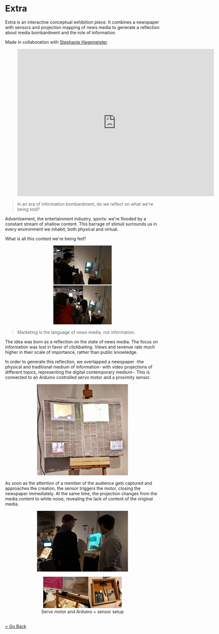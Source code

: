 <!--
title: "Extra"
date: "2017-11-01"
display: true
image: "img/portfolio/extra.jpg"
weight: 1
-->

# Extra

Extra is an interactive conceptual exhibition piece. It combines a newspaper with sensors and projection mapping of news media to generate a reflection about media bombardment and the role of information.
<!--more-->
Made in collaboration with [Stephanie Hagemeister](http://www.stephaniehagemeister.com/).

<figure class="vid_container vid_16x9" style="text-align: center">
	<iframe src="https://player.vimeo.com/video/252422777?byline=0" width="640" height="480" frameborder="0" webkitallowfullscreen mozallowfullscreen allowfullscreen></iframe>
</figure>

>  In an era of information bombardment, do we reflect on what we're being told?

Advertisement, the entertainment industry, sports: we're flooded by a constant stream of shallow content. This barrage of stimuli surrounds us in every environment we inhabit, both physical and virtual.

What is all this content we're being fed?

<figure style="text-align: center">
	<img class="p_detail" width="45%" src="./extra_01.jpg" alt="Extra">
	<br/>
	<img class="p_detail" width="45%" src="./extra_02.jpg" alt="Extra">
</figure>

> Marketing is the language of news media, not information.

The idea was born as a reflection on the state of news media. The focus on information was lost in favor of clickbaiting. Views and revenue rate much higher in their scale of importance, rather than public knowledge.

In order to generate this reflection, we overlapped a newspaper -the physical and traditional medium of information- with video projections of different topics, representing the digital contemporary medium-. This is connected to an Arduino controlled servo motor and a proximity sensor.

<figure style="text-align: center">
	<img class="p_detail" width="70%" src="./extra.jpg" alt="Extra">
</figure>

As soon as the attention of a member of the audience gets captured and approaches the creation, the sensor triggers the motor, closing the newspaper immediately. At the same time, the projection changes from the media content to white noise, revealing the lack of content of the original media.

<figure style="text-align: center">
	<img class="p_detail" width="70%" src="./extra_03.jpg" alt="Extra">
</figure>

<figure style="text-align: center">
	<img class="p_detail" width="60.5%" src="./extra_tech.jpg" alt="Newspaper on servo motor mechanism + Arduino and sensor enclosure">
	<figcaption>Servo motor and Arduino + sensor setup</figcaption>
</figure>

<br><a href="#" onClick="history.go(-1);return true;">\< Go Back</a>
